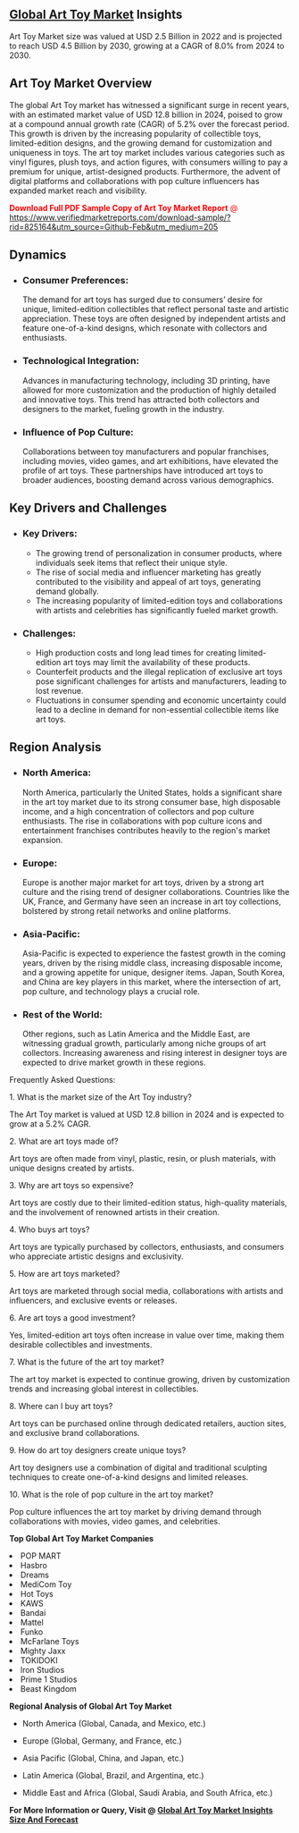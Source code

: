 <h2><a href="https://www.verifiedmarketreports.com/download-sample/?rid=825164&amp;utm_source=Github&amp;utm_medium=205" target="_blank">Global Art Toy Market</a> Insights</h2><p>Art Toy Market size was valued at USD 2.5 Billion in 2022 and is projected to reach USD 4.5 Billion by 2030, growing at a CAGR of 8.0% from 2024 to 2030.</p><p> <h2>Art Toy Market Overview</h2> <p>The global Art Toy market has witnessed a significant surge in recent years, with an estimated market value of USD 12.8 billion in 2024, poised to grow at a compound annual growth rate (CAGR) of 5.2% over the forecast period. This growth is driven by the increasing popularity of collectible toys, limited-edition designs, and the growing demand for customization and uniqueness in toys. The art toy market includes various categories such as vinyl figures, plush toys, and action figures, with consumers willing to pay a premium for unique, artist-designed products. Furthermore, the advent of digital platforms and collaborations with pop culture influencers has expanded market reach and visibility.</p> <p><p><span class=""><span style="color: #ff0000;"><strong>Download Full PDF Sample Copy of Art Toy Market Report</strong> @ </span><a href="https://www.verifiedmarketreports.com/download-sample/?rid=825164&amp;utm_source=Github-Feb&amp;utm_medium=205" target="_blank">https://www.verifiedmarketreports.com/download-sample/?rid=825164&amp;utm_source=Github-Feb&amp;utm_medium=205</a></span></p></p> <h2>Dynamics</h2> <ul> <li><h3>Consumer Preferences:</h3> The demand for art toys has surged due to consumers’ desire for unique, limited-edition collectibles that reflect personal taste and artistic appreciation. These toys are often designed by independent artists and feature one-of-a-kind designs, which resonate with collectors and enthusiasts.</li> <li><h3>Technological Integration:</h3> Advances in manufacturing technology, including 3D printing, have allowed for more customization and the production of highly detailed and innovative toys. This trend has attracted both collectors and designers to the market, fueling growth in the industry.</li> <li><h3>Influence of Pop Culture:</h3> Collaborations between toy manufacturers and popular franchises, including movies, video games, and art exhibitions, have elevated the profile of art toys. These partnerships have introduced art toys to broader audiences, boosting demand across various demographics.</li> </ul> <h2>Key Drivers and Challenges</h2> <ul> <li><h3>Key Drivers:</h3> <ul> <li>The growing trend of personalization in consumer products, where individuals seek items that reflect their unique style.</li> <li>The rise of social media and influencer marketing has greatly contributed to the visibility and appeal of art toys, generating demand globally.</li> <li>The increasing popularity of limited-edition toys and collaborations with artists and celebrities has significantly fueled market growth.</li> </ul> </li> <li><h3>Challenges:</h3> <ul> <li>High production costs and long lead times for creating limited-edition art toys may limit the availability of these products.</li> <li>Counterfeit products and the illegal replication of exclusive art toys pose significant challenges for artists and manufacturers, leading to lost revenue.</li> <li>Fluctuations in consumer spending and economic uncertainty could lead to a decline in demand for non-essential collectible items like art toys.</li> </ul> </li> </ul> <h2>Region Analysis</h2> <ul> <li><h3>North America:</h3> North America, particularly the United States, holds a significant share in the art toy market due to its strong consumer base, high disposable income, and a high concentration of collectors and pop culture enthusiasts. The rise in collaborations with pop culture icons and entertainment franchises contributes heavily to the region's market expansion.</li> <li><h3>Europe:</h3> Europe is another major market for art toys, driven by a strong art culture and the rising trend of designer collaborations. Countries like the UK, France, and Germany have seen an increase in art toy collections, bolstered by strong retail networks and online platforms.</li> <li><h3>Asia-Pacific:</h3> Asia-Pacific is expected to experience the fastest growth in the coming years, driven by the rising middle class, increasing disposable income, and a growing appetite for unique, designer items. Japan, South Korea, and China are key players in this market, where the intersection of art, pop culture, and technology plays a crucial role.</li> <li><h3>Rest of the World:</h3> Other regions, such as Latin America and the Middle East, are witnessing gradual growth, particularly among niche groups of art collectors. Increasing awareness and rising interest in designer toys are expected to drive market growth in these regions.</li> </ul> <p>Frequently Asked Questions:</p> <p>1. What is the market size of the Art Toy industry?</p> <p>The Art Toy market is valued at USD 12.8 billion in 2024 and is expected to grow at a 5.2% CAGR.</p> <p>2. What are art toys made of?</p> <p>Art toys are often made from vinyl, plastic, resin, or plush materials, with unique designs created by artists.</p> <p>3. Why are art toys so expensive?</p> <p>Art toys are costly due to their limited-edition status, high-quality materials, and the involvement of renowned artists in their creation.</p> <p>4. Who buys art toys?</p> <p>Art toys are typically purchased by collectors, enthusiasts, and consumers who appreciate artistic designs and exclusivity.</p> <p>5. How are art toys marketed?</p> <p>Art toys are marketed through social media, collaborations with artists and influencers, and exclusive events or releases.</p> <p>6. Are art toys a good investment?</p> <p>Yes, limited-edition art toys often increase in value over time, making them desirable collectibles and investments.</p> <p>7. What is the future of the art toy market?</p> <p>The art toy market is expected to continue growing, driven by customization trends and increasing global interest in collectibles.</p> <p>8. Where can I buy art toys?</p> <p>Art toys can be purchased online through dedicated retailers, auction sites, and exclusive brand collaborations.</p> <p>9. How do art toy designers create unique toys?</p> <p>Art toy designers use a combination of digital and traditional sculpting techniques to create one-of-a-kind designs and limited releases.</p> <p>10. What is the role of pop culture in the art toy market?</p> <p>Pop culture influences the art toy market by driving demand through collaborations with movies, video games, and celebrities.</p> </p><p><strong>Top Global Art Toy Market Companies</strong></p><div data-test-id=""><p><li>POP MART</li><li> Hasbro</li><li> Dreams</li><li> MediCom Toy</li><li> Hot Toys</li><li> KAWS</li><li> Bandai</li><li> Mattel</li><li> Funko</li><li> McFarlane Toys</li><li> Mighty Jaxx</li><li> TOKIDOKI</li><li> lron Studios</li><li> Prime 1 Studios</li><li> Beast Kingdom</li></p><div><strong>Regional Analysis of&nbsp;Global Art Toy Market</strong></div><ul><li dir="ltr"><p dir="ltr">North America&nbsp;(Global, Canada, and Mexico, etc.)</p></li><li dir="ltr"><p dir="ltr">Europe (Global, Germany, and France, etc.)</p></li><li dir="ltr"><p dir="ltr">Asia Pacific&nbsp;(Global, China, and Japan, etc.)</p></li><li dir="ltr"><p dir="ltr">Latin America&nbsp;(Global, Brazil, and Argentina, etc.)</p></li><li dir="ltr">Middle East and Africa&nbsp;(Global, Saudi Arabia, and South Africa, etc.)</li></ul><p><strong>For More Information or Query, Visit @&nbsp;</strong><strong><a href="https://www.verifiedmarketreports.com/product/art-toy-market/?utm_source=Github&amp;utm_medium=205" target="_blank">Global Art Toy Market Insights Size And Forecast</a></strong></p></div>
